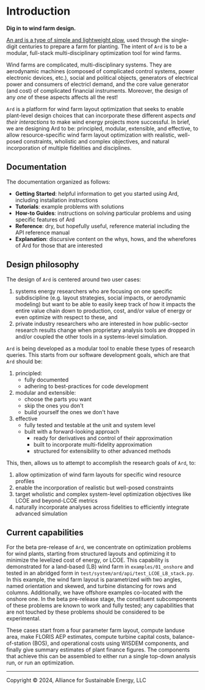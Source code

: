 
# Introduction

**Dig in to wind farm design.**

<!-- The (aspirationally) foolproof tool for preparing wind farm layouts. -->

[An ard is a type of simple and lightweight plow](https://en.wikipedia.org/wiki/Ard_\(plough\)), used through the single-digit centuries to prepare a farm for planting.
The intent of `Ard` is to be a modular, full-stack multi-disciplinary optimization tool for wind farms.

Wind farms are complicated, multi-disciplinary systems.
They are aerodynamic machines (composed of complicated control systems, power electronic devices, etc.), social and political objects, generators of electrical power and consumers of electricl demand, and the core value generator (and cost) of complicated financial instruments.
Moreover, the design of any *one* of these aspects affects all the rest!

`Ard` is a platform for wind farm layout optimization that seeks to enable plant-level design choices that can incorporate these different aspects _and their interactions_ to make wind energy projects more successful.
In brief, we are designing Ard to be: principled, modular, extensible, and effective, to allow resource-specific wind farm layout optimization with realistic, well-posed constraints, wholistic and complex objectives, and natural incorporation of multiple fidelities and disciplines.

## Documentation
The documentation organized as follows:
- **Getting Started**: helpful information to get you started using Ard, including installation instructions
- **Tutorials**: example problems with solutions
- **How-to Guides**: instructions on solving particular problems and using specific features of Ard
- **Reference**: dry, but hopefully useful, reference material including the API reference manual
- **Explanation**: discursive content on the whys, hows, and the wherefores of Ard for those that are interested

## Design philosophy

The design of `Ard` is centered around two user cases:
1) systems energy researchers who are focusing on one specific subdiscipline (e.g. layout strategies, social impacts, or aerodynamic modeling) but want to be able to easily keep track of how it impacts the entire value chain down to production, cost, and/or value of energy or even optimize with respect to these, and
2) private industry researchers who are interested in how public-sector research results change when proprietary analysis tools are dropped in and/or coupled the other tools in a systems-level simulation.

`Ard` is being developed as a modular tool to enable these types of research queries.
This starts from our software development goals, which are that `Ard` should be:
1) principled:
   - fully documented
   - adhering to best-practices for code development
2) modular and extensible:
   - choose the parts you want
   - skip the ones you don't
   - build yourself the ones we don't have
3) effective
    - fully tested and testable at the unit and system level
    - built with a forward-looking approach
        - ready for derivatives and control of their approximation
        - built to incorporate multi-fidelity approximation
        - structured for extensibility to other advanced methods

This, then, allows us to attempt to accomplish the research goals of `Ard`, to:
1) allow optimization of wind farm layouts for specific wind resource profiles
2) enable the incorporation of realistic but well-posed constraints
3) target wholistic and complex system-level optimization objectives like LCOE and beyond-LCOE metrics
4) naturally incorporate analyses across fidelities to efficiently integrate advanced simulation

## Current capabilities

For the beta pre-release of `Ard`, we concentrate on optimization problems for wind plants, starting from structured layouts and optimizing it to minimize the levelized cost of energy, or LCOE.
This capability is demonstrated for a land-based (LB) wind farm in `examples/01_onshore` and tested in an abridged form in `test/system/ard/api/test_LCOE_LB_stack.py`.
In this example, the wind farm layout is parametrized with two angles, named orientation and skewed, and turbine distancing for rows and columns.
Additionally, we have offshore examples co-located with the onshore one.
In the beta pre-release stage, the constituent subcomponents of these problems are known to work and fully tested;
any capabilities that are not touched by these problems should be considered to be experimental.

These cases start from a four parameter farm layout, compute landuse area, make FLORIS AEP estimates, compute turbine capital costs, balance-of-station (BOS), and operational costs using WISDEM components, and finally give summary estimates of plant finance figures.
The components that achieve this can be assembled to either run a single top-down analysis run, or run an optimization.

---

Copyright &copy; 2024, Alliance for Sustainable Energy, LLC

